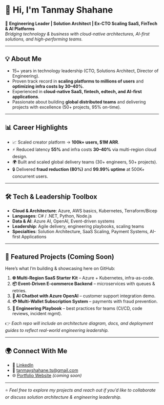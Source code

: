 # 👋 Hi, I'm Tanmay Shahane  

🚀 **Engineering Leader | Solution Architect | Ex-CTO Scaling SaaS, FinTech & AI Platforms**  
*Bridging technology & business with cloud-native architectures, AI-first solutions, and high-performing teams.*  

---

## 💡 About Me  
- 15+ years in technology leadership (CTO, Solutions Architect, Director of Engineering).  
- Proven track record in **scaling platforms to millions of users** and **optimizing infra costs by 30–40%**.  
- Experienced in **cloud-native SaaS, fintech, edtech, and AI-first applications**.  
- Passionate about building **global distributed teams** and delivering projects with excellence (50+ projects, 95% on-time).  

---

## 📊 Career Highlights
- 📈 Scaled creator platform → **100k+ users, $1M ARR**.  
- ⚡ Reduced latency **55%** and infra costs **30–40%** via multi-region cloud design.  
- 🌍 Built and scaled global delivery teams (30+ engineers, 50+ projects).  
- 🔒 Delivered **fraud reduction (80%)** and **99.99% uptime** at 500K+ concurrent users.  

---

## 🛠️ Tech & Leadership Toolbox
- **Cloud & Architecture**: Azure, AWS basics, Kubernetes, Terraform/Bicep  
- **Languages**: C# / .NET, Python, Node.js  
- **Data & AI**: Azure AI, OpenAI, Event-driven systems  
- **Leadership**: Agile delivery, engineering playbooks, scaling teams  
- **Specialties**: Solution Architecture, SaaS Scaling, Payment Systems, AI-first Applications  

---

## 📂 Featured Projects (Coming Soon)
Here’s what I’m building & showcasing here on GitHub:
1. **🌐 Multi-Region SaaS Starter Kit** – Azure + Kubernetes, infra-as-code.  
2. **📦 Event-Driven E-commerce Backend** – microservices with queues & retries.  
3. **🤖 AI Chatbot with Azure OpenAI** – customer support integration demo.  
4. **💳 Multi-Wallet Subscription System** – payments with fraud prevention.  
5. **📕 Engineering Playbook** – best practices for teams (CI/CD, code reviews, incident mgmt).  

👉 *Each repo will include an architecture diagram, docs, and deployment guides to reflect real-world engineering leadership.*  

---

## 🌍 Connect With Me
- 💼 [LinkedIn](https://www.linkedin.com/in/tanmay-s-49195421)  
- 📧 tanmayshahane.ts@gmail.com  
- 🌐 [Portfolio Website](#) *(coming soon)*  

---

⭐️ *Feel free to explore my projects and reach out if you’d like to collaborate or discuss solution architecture & engineering leadership.*
